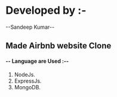 # Developed by :-
--Sandeep Kumar--

## Made Airbnb website Clone
#### -- Language are Used :--

1. NodeJs.
2. ExpressJs. 
3. MongoDB.